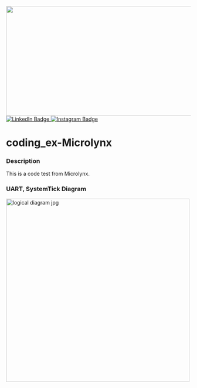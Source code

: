 
<div id="header" align="center">
  <img src="https://media.giphy.com/media/dWesBcTLavkZuG35MI/giphy.gif" width="600" height="300"/>
</div>
<div id="badges">
  <a href="www.linkedin.com/in/allen-hon-90673620b">
    <img src="https://img.shields.io/badge/LinkedIn-blue?style=for-the-badge&logo=linkedin&logoColor=white" alt="LinkedIn Badge"/>
  </a>
  <a href="https://www.instagram.com/wangchauhon/">
    <img src="https://img.shields.io/badge/Instagram-red?style=for-the-badge&logo=instagram&logoColor=white" alt="Instagram Badge"/>
  </a>
</div>

# coding_ex-Microlynx

### Description
This is a code test from Microlynx.

### UART, SystemTick Diagram 
<img loading="lazy" width="500" align="center" src="https://github.com/wchon/coding_ex-Microlynx/blob/main/UART_SYSTEMTICK.jpg" alt="logical diagram jpg" />

